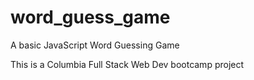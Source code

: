 # word_guess_game
A basic JavaScript Word Guessing Game

This is a Columbia Full Stack Web Dev bootcamp project
